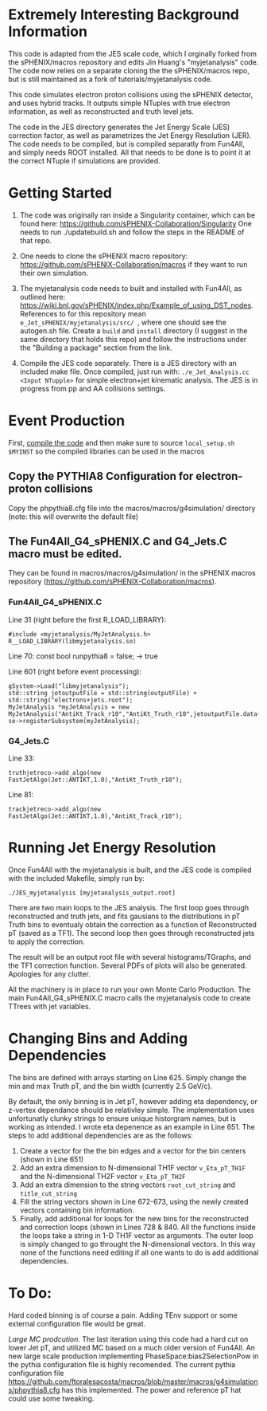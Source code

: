 # Extremely Interesting Background Information

This code is adapted from the JES scale code, which I orginally forked from the sPHENIX/macros repository and edits Jin Huang's "myjetanalysis" code. The code now relies on a separate cloning the the sPHENIX/macros repo, but is still maintained as a fork of tutorials/myjetanalysis code.

This code simulates electron proton collisions using the sPHENIX detector, and uses hybrid tracks. It outputs simple NTuples with true electron information, as well as reconstructed and truth level jets.

The code in the JES directory generates the Jet Energy Scale (JES) correction factor, as well as parametrizes the Jet Energy Resolution (JER). The code needs to be compiled, but is compiled separatly from Fun4All, and simply needs ROOT installed. All that needs to be done is to point it at the correct NTuple if simulations are provided.

# Getting Started
1. The code was originally ran inside a Singularity container, which can be found here:
https://github.com/sPHENIX-Collaboration/Singularity
One needs to run ./updatebuild.sh and follow the steps in the README of that repo.

2. One needs to clone the sPHENIX macro repository: https://github.com/sPHENIX-Collaboration/macros if they want to run their own simulation.

3. The myjetanalysis code needs to built and installed with Fun4All, as outlined here: https://wiki.bnl.gov/sPHENIX/index.php/Example_of_using_DST_nodes. References to <sourcedir> for this repository mean `e_Jet_sPHENIX/myjetanalysis/src/ `, where one should see the autogen.sh file. Create a `build` and `install` directory (I suggest in the same directory that holds this repo) and follow the instructions under the "Building a package" section from the link.
  
4. Compile the JES code separately. There is a JES directory with an included make file. Once compiled, just run with:
`./e_Jet_Analysis.cc <Input NTupple>` for simple electron+jet kinematic analysis. The JES is in progress from pp and AA collisions settings.

# Event Production
First, [compile the code](https://wiki.bnl.gov/sPHENIX/index.php/Example_of_using_DST_nodes) and then make sure to source `local_setup.sh $MYINST` so the compiled libraries can be used in the macros

## Copy the PYTHIA8 Configuration for electron-proton collisions
Copy the phpythia8.cfg file into the macros/macros/g4simulation/ directory (note: this will overwrite the default file)

## The Fun4All_G4_sPHENIX.C and G4_Jets.C macro must be edited. 
They can be found in macros/macros/g4simulation/ in the sPHENIX macros repository (https://github.com/sPHENIX-Collaboration/macros).

### Fun4All_G4_sPHENIX.C

Line 31 (right before the first R_LOAD_LIBRARY):
  ```
  #include <myjetanalysis/MyJetAnalysis.h>
  R__LOAD_LIBRARY(libmyjetanalysis.so)
  ```
Line 70:
     const bool runpythia8 = false; -> true

Line 601 (right before event processing):
  ```
  gSystem->Load("libmyjetanalysis");
  std::string jetoutputFile = std::string(outputFile) + std::string("electrons+jets.root");
  MyJetAnalysis *myJetAnalysis = new MyJetAnalysis("AntiKt_Track_r10","AntiKt_Truth_r10",jetoutputFile.data());
  se->registerSubsystem(myJetAnalysis);
  ```
### G4_Jets.C

Line 33:
 ```
 truthjetreco->add_algo(new FastJetAlgo(Jet::ANTIKT,1.0),"AntiKt_Truth_r10");
 ```
Line 81:
```
trackjetreco->add_algo(new FastJetAlgo(Jet::ANTIKT,1.0),"AntiKt_Track_r10");
```

# Running Jet Energy Resolution

Once Fun4All with the myjetanalysis is built, and the JES code is compiled with the included Makefile, simply run by:

`./JES_myjetanalysis [myjetanalysis_output.root]`

There are two main loops to the JES analysis. The first loop goes through reconstructed and truth jets, and fits gausians to the distributions in pT Truth bins to eventualy obtain the correction as a function of Reconstructed pT (saved as a TF1). The second loop then goes through reconstructed jets to apply the correction.

The result will be an output root file with several histograms/TGraphs, and the TF1 correction function. Several PDFs of plots will also be generated. Apologies for any clutter.

All the machinery is in place to run your own Monte Carlo Production. The main Fun4All_G4_sPHENIX.C macro calls the myjetanalysis code to create TTrees with jet variables.

# Changing Bins and Adding Dependencies

The bins are defined with arrays starting on Line 625. Simply change the min and max Truth pT, and the bin width (currently 2.5 GeV/c).

By default, the only binning is in Jet pT, however adding eta dependency, or z-vertex dependance should be relativley simple. The implementation uses unfortunatly clunky strings to ensure unique historgram names, but is working as intended. I wrote eta depenence as an example in Line 651. The steps to add additional dependencies are as the follows:

1. Create a vector for the the bin edges and a vector for the bin centers (shown in Line 651)
2. Add an extra dimension to N-dimensional TH1F vector `v_Eta_pT_TH1F` and the N-dimensional TH2F vector `v_Eta_pT_TH2F`
3. Add an extra dimension to the string vectors `root_cut_string` and `title_cut_string`
4. Fill the string vectors shown in Line 672-673, using the newly created vectors containing bin information.
5. Finally, add additional for loops for the new bins for the reconstructed and correction loops (shown in Lines 728 & 840. All the functions inside the loops take a string in 1-D TH1F vector as arguments. The outer loop is simply changed to go throught the N-dimensional vectors. In this way none of the functions need editing if all one wants to do is add additional dependencies.

# To Do:
Hard coded binning is of course a pain. Adding TEnv support or some external configuration file would be great.

*_Large MC prodcution_*. The last iteration using this code had a hard cut on lower Jet pT, and utilized MC based on a much older version of Fun4All. An new large scale production implementing PhaseSpace:bias2SelectionPow in the pythia configuration file is highly recomended. The current pythia configuration file https://github.com/ftoralesacosta/macros/blob/master/macros/g4simulations/phpythia8.cfg has this implemented. The power and reference pT hat could use some tweaking.
